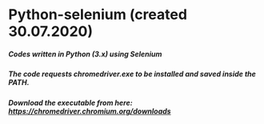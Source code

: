 # Python-selenium (created 30.07.2020)
##### Codes written in Python (3.x) using Selenium
##### The code requests chromedriver.exe to be installed and saved inside the PATH.
##### Download the executable from here: https://chromedriver.chromium.org/downloads
